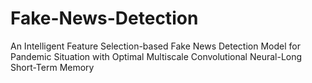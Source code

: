 # Fake-News-Detection
An Intelligent Feature Selection-based Fake News Detection Model for Pandemic Situation with Optimal Multiscale Convolutional Neural-Long Short-Term Memory
